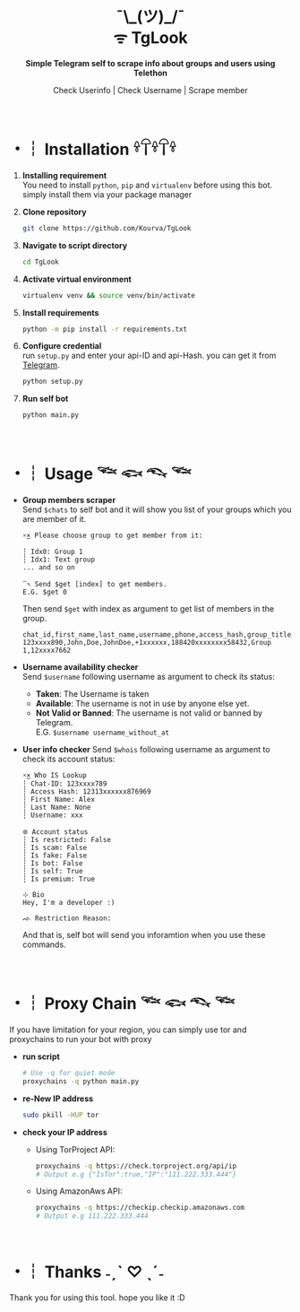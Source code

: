<div align="center">
    <h1>¯\_(ツ)_/¯<br>ᯤ TgLook</h1>
    <p><b>Simple Telegram self to scrape info about groups and users using Telethon</b></p>
    <p>Check Userinfo | Check Username | Scrape member </p>
</div>
<br>

# ・┆ Installation 𓍊𓋼𓍊𓋼𓍊
1. **Installing requirement**<br>
     You need to install `python`, `pip` and `virtualenv` before using this bot. simply install them via your package manager<br>
   
2. **Clone repository**
    ```bash
    git clone https://github.com/Kourva/TgLook
    ```
3. **Navigate to script directory**
    ```bash
    cd TgLook
    ```
4. **Activate virtual environment**
    ```bash
    virtualenv venv && source venv/bin/activate
    ```
5. **Install requirements**
    ```bash
    python -m pip install -r requirements.txt
    ```
6. **Configure credential**<br>
    run `setup.py` and enter your api-ID and api-Hash. you can get it from [Telegram](https://my.telegram.org).
    ```bash
    python setup.py
    ```
7. **Run self bot**
    ```bash
    python main.py
    ```
<br> 

# ・┆ Usage 𓆝 𓆟 𓆞 𓆝
+ **Group members scraper**<br>
    Send `$chats` to self bot and it will show you list of your groups which you are member of it.
    ```plaintext
    ×͜× Please choose group to get member from it:

    ┆ Idx0: Group 1 
    ┆ Idx1: Text group
    ... and so on
    
    ⁀➴ Send $get [index] to get members.
    E.G. $get 0
    ```
    Then send `$get` with index as argument to get list of members in the group.
    ```csv
    chat_id,first_name,last_name,username,phone,access_hash,group_title,group_id
    123xxxx890,John,Doe,JohnDoe,+1xxxxxx,188420xxxxxxxx58432,Group 1,12xxxx7662
    ```
+ **Username availability checker**<br>
    Send `$username` following username as argument to check its status:
    - **Taken**: The Username is taken
    - **Available**: The username is not in use by anyone else yet.
    - **Not Valid or Banned**: The username is not valid or banned by Telegram.<br>
    E.G. `$username username_without_at`

+ **User info checker**
    Send `$whois` following username as argument to check its account status:
    ```plaintetxt
    ×͜× Who IS Lookup
    ┆ Chat-ID: 123xxxx789
    ┆ Access Hash: 12313xxxxxx876969
    ┆ First Name: Alex
    ┆ Last Name: None
    ┆ Username: xxx
    
    𖣠 Account status
    ┆ Is restricted: False
    ┆ Is scam: False
    ┆ Is fake: False
    ┆ Is bot: False
    ┆ Is self: True
    ┆ Is premium: True
    
    ⊹ Bio
    Hey, I'm a developer :)
    
    ᨒ Restriction Reason:
    ```
    And that is, self bot will send you inforamtion when you use these commands.

<br>

# ・┆ Proxy Chain 𓆝 𓆟 𓆞 𓆝
If you have limitation for your region, you can simply use tor and proxychains to run your bot with proxy<br>
+ **run script**
    ```bash
    # Use -q for quiet mode
    proxychains -q python main.py
    ```
+ **re-New IP address**
    ```bash
    sudo pkill -HUP tor
    ```
+ **check your IP address**
    - Using TorProject API:
        ```bash
        proxychains -q https://check.torproject.org/api/ip
        # Output e.g {"IsTor":true,"IP":"111.222.333.444"}
        ```
        
    - Using AmazonAws API:
        ```bash
        proxychains -q https://checkip.checkip.amazonaws.com
        # Output e.g 111.222.333.444
        ```
<br>

# ・┆ Thanks ˗ˏˋ ♡ ˎˊ˗
Thank you for using this tool. hope you like it :D
